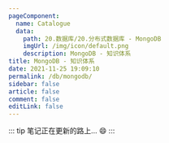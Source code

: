 ```yaml
---
pageComponent: 
  name: Catalogue
  data: 
    path: 20.数据库/20.分布式数据库 - MongoDB
    imgUrl: /img/icon/default.png
    description: MongoDB - 知识体系
title: MongoDB - 知识体系
date: 2021-11-25 19:09:10
permalink: /db/mongodb/
sidebar: false
article: false
comment: false
editLink: false
---
```


::: tip
笔记正在更新的路上... :smile:
:::